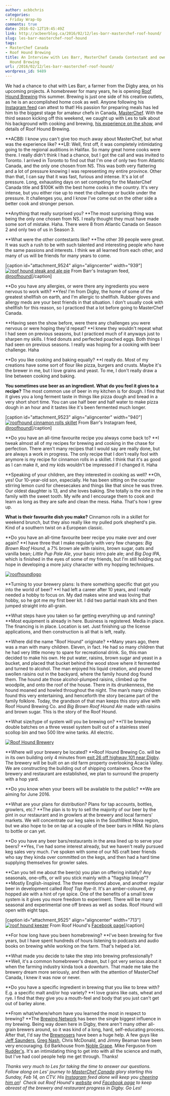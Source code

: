 ```yaml
---
author: acbbchris
categories:
- Friday Wrap-Up
comments: true
date: 2016-02-12T19:45:49Z
link: http://acbeerblog.ca/2016/02/12/les-barr-masterchef-roof-hound/
slug: les-barr-masterchef-roof-hound
tags:
- MasterChef Canada
- Roof Hound Brewing
title: An Interview with Les Barr, MasterChef Canada Contestant and owner of Roof
  Hound Brewing
url: /2016/02/12/les-barr-masterchef-roof-hound/
wordpress_id: 9489
---
```


We had a chance to chat with Les Barr, a farmer from the Digby area, on his upcoming projects. A homebrewer for many years, he is opening [Roof Hound Brewing](http://roofhound.ca/) this summer. Brewing is just one side of his creative outlets, as he is an accomplished home cook as well. Anyone following his [Instagram feed](https://www.instagram.com/roofhound/) can attest to that! His passion for preparing meals has led him to the biggest stage for amateur chefs in Canada, [MasterChef](http://masterchefcanada.ctv.ca/). With the third season kicking off this weekend, we caught up with Les to talk about his background with cooking and brewing, [his experience on the show](http://masterchefcanada.ctv.ca/season-3-finalists/les-barr), and details of Roof Hound Brewing.

**ACBB: I know you can't give too much away about MasterChef, but what was the experience like?
**LB: Well, first off, it was completely intimidating going to the regional auditions in Halifax. So many great home cooks were there. I really didn't think I had a chance, but I got the call and was invited to Toronto. I arrived in Toronto to find out that I'm one of only two from Atlantic Canada, and
the only one chosen from NS. This was both very flattering and a lot of pressure knowing I was representing my entire province. Other than that, I can say that it was fast, furious and intense. It's a lot of pressure. Long, exhausting days on set competing for the MasterChef Canada title and $100K with the best home cooks in the country. It's very intense, but you either rise up to meet the challenge or buckle under the pressure. It challenges you, and I know I've come out on the other side a better cook and stronger person.

**Anything that really surprised you?
**The most surprising thing was being the only one chosen from NS. I really thought they must have made some sort of mistake. Haha. There were 8 from Atlantic Canada on Season 2 and only two of us in Season 3.

**What were the other contestants like?
**The other 39 people were great. It was such a rush to be with such talented and interesting people who have the same passions and interests. I think we all learned from each other, and many of us will be friends for many years to come.

[caption id="attachment_9524" align="aligncenter" width="939"][![roof hound steak and ale pie](http://acbeerblog.ca/wp-content/uploads/2017/02/roof-hound-steak-and-ale-pie.jpg)](https://www.instagram.com/p/BAvackxFtGh/?taken-by=roofhound) From Barr's Instagram feed, [@roofhound](https://www.instagram.com/roofhound/)[/caption]

**Do you have any allergies, or were there any ingredients you were nervous to work with?
**Yes! I'm from Digby, the home of some of the greatest shellfish on earth, and I'm allergic to shellfish. Rubber gloves and allergy meds are your best friends in that situation. I don't usually cook with shellfish for this reason, so I practiced that a lot before going to MasterChef Canada.

**Having seen the show before, were there any challenges you were nervous or were hoping they'd repeat?
**I knew they wouldn't repeat what I had seen on previous seasons, but I practiced much of it anyways just to sharpen my skills. I fried donuts and perfected poached eggs. Both things I had seen on previous seasons. I really was hoping for a cooking with beer challenge. Haha

**Do you like cooking and baking equally?
**I really do. Most of my creations have some sort of flour like pizza, burgers and crusts. Maybe it's the brewer in me, but I love grains and yeast. To me, I don't really draw a line between cooking and baking.

**You sometimes use beer as an ingredient. What do you feel it gives to a recipe?**
The most common use of beer in my kitchen is for dough. I find that it gives you a long ferment taste in things like pizza dough and bread in a very short short time. You can use half beer and half water to make pizza dough in an hour and it tastes like it's been fermented much longer.

[caption id="attachment_9523" align="aligncenter" width="940"][![roofhound cinnamon rolls skillet](http://acbeerblog.ca/wp-content/uploads/2017/02/roofhound-cinnamon-rolls-skillet.jpg)](https://www.instagram.com/p/_1s_WsFtFt/?taken-by=roofhound) From Barr's Instagram feed, [@roofhound](https://www.instagram.com/roofhound/)[/caption]

**Do you have an all-time favourite recipe you always come back to?
**I tweak almost all of my recipes for brewing and cooking in the chase for perfection. There aren't many recipes that I would say are really done, but are always a work in progress. The only recipe that I don't really fool with anymore is my recipe for cinnamon rolls in a skillet. I think that it's as good as I can make it, and my kids wouldn't be impressed if I changed it. Haha

**Speaking of your children, are they interested in cooking as well?
**Oh, yes! Our 10-year-old son, especially. He has been sitting on the counter stirring lemon curd for cheesecakes and things like that since he was three. Our oldest daughter is 13, and she loves baking. She totally is the one in the family with the sweet tooth. My wife and I encourage them to cook and learn as long as they are safe and clean the mess. Haha. That's how I grew up.

**What is their favourite dish you make?**
Cinnamon rolls in a skillet for weekend brunch, but they also really like my pulled pork shepherd's pie. Kind of a southern twist on a European classic.

**Do you have an all-time favourite beer recipe you make over and over again?
**I have three that I make regularly with very few changes: _Big Brown Roof Hound_, a 7% brown ale with raisins, brown sugar, oats and vanilla bean; _Little Pup Pale Ale_, your basic intro pale ale; and _Big Dog IPA_, which is finished in the eyes of some of my friends, but I'm still holding out hope in developing a more juicy character with my hopping techniques.



[![roofhoundlogo](http://acbeerblog.ca/wp-content/uploads/2016/02/roofhoundlogo.jpg)](http://acbeerblog.ca/wp-content/uploads/2016/02/roofhoundlogo.jpg)

**Turning to your brewery plans: Is there something specific that got you into the world of beer?
**I had left a career after 10 years, and I really needed a hobby to focus on. My dad makes wine and was loving that hobby, so he got me my first beer kit. I did two partial mash kits and then jumped straight into all-grain.

**What steps have you taken so far getting everything up and running?
**Most equipment is already in here. Business is registered. Media in place. The financing is in place. Location is set. Just finishing up the license applications, and then construction is all that is left, really.

**Where did the name "Roof Hound" originate?
**Many years ago, there was a man with many children. Eleven, in fact. He had so many children that he had very little money to spare for recreational drink. So, this man decided to make his own. He put water, raisins, brown sugar and yeast in a bucket, and placed that bucket behind the wood stove where it fermented and turned to alcohol. The man enjoyed his liquid creation, and poured the swollen raisins out in the backyard, where the family hound dog found them. The hound ate those alcohol-plumped raisins, climbed up the woodpile, and onto the roof of the house. There in its drunkenness, the hound moaned and howled throughout the night. The man’s many children found this very entertaining, and henceforth the story became part of the family folklore. Today, the grandson of that man keeps this story alive with Roof Hound Brewing Co. and _Big Brown Roof Hound Ale_ made with raisins and brown sugar. This is the story of the Roof Hound.

**What size/type of system will you be brewing on?
**I'll be brewing double batches on a three vessel system built out of a stainless steel scollop bin and two 500 litre wine tanks. All electric.

[![Roof Hound Brewery](http://acbeerblog.ca/wp-content/uploads/2016/02/Roof-Hound-Brewery-1024x707.jpg)](http://acbeerblog.ca/wp-content/uploads/2016/02/Roof-Hound-Brewery.jpg)

**Where will your brewery be located?
**Roof Hound Brewing Co. will be in its own building only 4 minutes from [exit 26 off highway 101 near Digby](https://www.google.com/maps/place/44%C2%B035'49.8%22N+65%C2%B046'16.1%22W/@44.5971658,-65.7733267,17z/data=!3m1!4b1!4m2!3m1!1s0x0:0x0). The brewery will be built on an old farm property overlooking Acacia Valley. We are constructing the building out of shipping containers. Once the brewery and restaurant are established, we plan to surround the property with a hop yard.

**Do you know when your beers will be available to the public?
**We are aiming for June 2016.

**What are your plans for distribution? Plans for tap accounts, bottles, growlers, etc.?
**The plan is to try to sell the majority of our beer by the pint in our restaurant and in growlers at the brewery and local farmers' markets. We will concentrate our keg sales in the SouthWest Nova region, but we also hope to be on tap at a couple of the beer bars in HRM. No plans to bottle or can yet.

**Do you have any beer bars/restaurants in the area lined up to serve your beers?
**Yes, I've had some interest already, but we haven't really pursued keg sales very much. I've spoken with some of our NS craft beer friends who say they kinda over committed on the kegs, and then had a hard time supplying themselves for growler sales.

**Can you tell me about the beer(s) you plan on offering initially? Any seasonals, one-offs, or will you stick mainly with a "flagship lineup"?
**Mostly English-inspired. The three mentioned above, and another regular beer in development called _Roof Top Rye-It_. It's an amber-coloured, dry hopped ale with a hint of rye spice. One of the benefits of a small brew system is it gives you more freedom to experiment. There will be many seasonal and experimental one off brews as well as sodas. Roof Hound will open with eight taps.

[caption id="attachment_9525" align="aligncenter" width="713"][![roof hound keezer](http://acbeerblog.ca/wp-content/uploads/2017/02/roof-hound-keezer.jpg)](https://www.facebook.com/roofhound) From Roof Hound's [Facebook page](https://www.facebook.com/roofhound)[/caption]

**For how long have you been homebrewing?
**I've been brewing for five years, but I have spent hundreds of hours listening to podcasts and audio books on brewing while working on the farm. That's helped a lot.

**What made you decide to take the step into brewing professionally?
**Well, it's a common homebrewer's dream, but I got very serious about it when the farming industry kinda took a downturn. That made me take the brewery dream more seriously, and then with the attention of MasterChef Canada, I knew it was now or never.

**Do you have a specific ingredient in brewing that you like to brew with? E.g. a specific malt and/or hop variety?
**I love grains like oats, wheat and rye. I find that they give you a mouth-feel and body that you just can't get out of barley alone.

**From what/where/whom have you learned the most in respect to brewing?
**The [Brewing Network](http://www.thebrewingnetwork.com/) has been the single biggest influence in my brewing. Being way down here in Digby, there aren't many other all-grain brewers around, so it was kind of a long, hard, self-educating process. After that, I'd say the [Brewnosers](http://www.brewnosers.org/forums/) have been a huge help. A few guys like [Jeff Saunders](http://badapplebrewhouse.ca/), [Greg Nash](http://unfuckingfiltered.com/), Chris McDonald, and Jimmy Beaman have been very encouraging. Ed Barkhouse from [Noble Grape](http://noblegrape.ca/). Mike Ferguson from [Rudder's](http://www.ruddersbrewpub.com/). It's an intimidating thing to get into with all the science and math, but I've had cool people help me get through. Thanks!

_Thanks very much to Les for taking the time to answer our questions. Follow along on Les' journey to [MasterChef Canada](http://masterchefcanada.ctv.ca/) glory starting this Sunday, Feb 14, on CTV. His [Instagram](https://www.instagram.com/roofhound/) feed alone will keep you [cheering him on](https://www.facebook.com/groups/200929626924997/)!  Check out Roof Hound's [website](http://roofhound.ca/) and [Facebook page](https://www.facebook.com/roofhound) to keep abreast of the brewery and restaurant progress in Digby. Go Les!_
